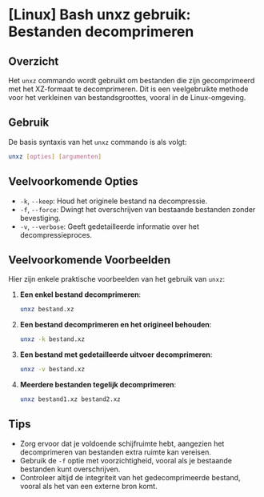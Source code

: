 # [Linux] Bash unxz gebruik: Bestanden decomprimeren

## Overzicht
Het `unxz` commando wordt gebruikt om bestanden die zijn gecomprimeerd met het XZ-formaat te decomprimeren. Dit is een veelgebruikte methode voor het verkleinen van bestandsgroottes, vooral in de Linux-omgeving.

## Gebruik
De basis syntaxis van het `unxz` commando is als volgt:

```bash
unxz [opties] [argumenten]
```

## Veelvoorkomende Opties
- `-k`, `--keep`: Houd het originele bestand na decompressie.
- `-f`, `--force`: Dwingt het overschrijven van bestaande bestanden zonder bevestiging.
- `-v`, `--verbose`: Geeft gedetailleerde informatie over het decompressieproces.

## Veelvoorkomende Voorbeelden
Hier zijn enkele praktische voorbeelden van het gebruik van `unxz`:

1. **Een enkel bestand decomprimeren**:
   ```bash
   unxz bestand.xz
   ```

2. **Een bestand decomprimeren en het origineel behouden**:
   ```bash
   unxz -k bestand.xz
   ```

3. **Een bestand met gedetailleerde uitvoer decomprimeren**:
   ```bash
   unxz -v bestand.xz
   ```

4. **Meerdere bestanden tegelijk decomprimeren**:
   ```bash
   unxz bestand1.xz bestand2.xz
   ```

## Tips
- Zorg ervoor dat je voldoende schijfruimte hebt, aangezien het decomprimeren van bestanden extra ruimte kan vereisen.
- Gebruik de `-f` optie met voorzichtigheid, vooral als je bestaande bestanden kunt overschrijven.
- Controleer altijd de integriteit van het gedecomprimeerde bestand, vooral als het van een externe bron komt.